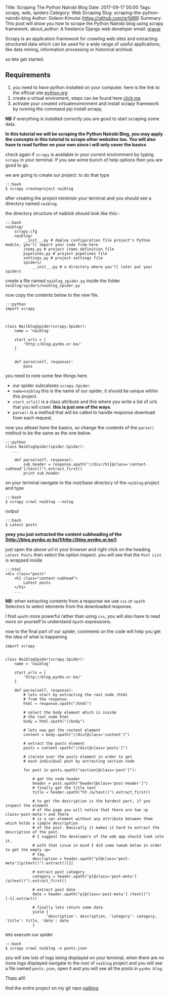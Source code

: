 Title: Scraping The Python Nairobi Blog
Date: 2017-09-17 00:00
Tags: scrapy, web, spiders
Category: Web Scraping
Slug: scraping-the-python-nairobi-blog
Author: Gideon Kimutai (https://github.com/gr1d99)
Summary: This post will show you how to scrape the Python Nairobi blog using scrapy framework. 
about_author: A freelance Django web developer
email: [gravar](gideonkimutai9@gmail.com)

Scrapy is an application framework for crawling web sites and extracting structured data which can be used for a wide
range of useful applications, like data mining, information processing or historical archival.


so lets get started.

Requirements
------------
1. you need to have python installed on your computer. here is the link to the official site [python.org](https://www.python.org/downloads/)
2. create a virtual enviroment, steps can be found here [click me](https://virtualenv.pypa.io/en/stable/)
3. activate your created virtualenvironment and install scrapy framework by running the command
pip install scrapy.

**NB** if everything is installed correctly you are good to start scraping some data.

**In this tutorial we will be scraping the Python Nairobi Blog, you may apply the concepts in this tutorial to scrape 
other websites too. You will also have to read further on your own since i will only cover the basics**


check again if `scrapy` is available in your current environment by typing `scrapy` in your terminal. If you see some 
bunch of help options then you are good to go.

we are going to create our project. to do that type 

    :::bash
    $ scrapy createproject naiblog

after creating the project minimize your terminal and you should see a directory named `naiblog`.

the directory structure of naiblob should look like this:-


    :::bash
    naiblog/
        scrapy.cfg
        naiblog/
            __init__.py # deploy configuration file project's Python module, you'll import your code from here
            items.py # project items definition file
            pipelines.py # project pipelines file
            settings.py # project settings file
            spiders/
                __init__.py # a directory where you'll later put your spiders

create a file named `naiblog_spider.py` inside the folder `naiblog/spiders/naiblog_spider.py`

now copy the contents below to the new file.

    :::python
    import scrapy



    class NailblogSpider(scrapy.Spider):
        name = 'naiblog'

        start_urls = [
            'http://blog.pynbo.or.ke/'
        ]


        def parse(self, response):
            pass


you need to note some few things here.

* our spider subcalsses `scrapy.Spider`.
* `name=naiblog` this is the name of our spider, it should be unique within this project.
* `start_urls[]` is a class attribute and this where you write a list of urls that you will crawl. **this is just one of 
the ways**.
* `parse()` is a method that will be called to handle response download from each request.

now you atleast have the basics, so change the contents of the `parse()` method to be the same as the one below.

    :::python
    class NaiblogSpider(spider.Spider):
       ...

        def parse(self, response):
            sub_header = response.xpath("//div//h1[@class='content-subhead']/text()").extract_first()
            print sub_header


on your terminal navigate to the root/base directory of the `naiblog` project and type

    :::bash
    $ scrapy crawl naiblog --nolog

output

    :::bash
    $ Latest posts


**yeey you just extracted the content subheading of the [http://blog.pynbo.or.ke/](http://blog.pynbo.or.ke/)**

just open the above url in your browser and right click on the heading `Latest Posts` then select the option inspect.
you will see that the `Post List` is wrapped inside 

    :::html
    <div class="posts"
        <h1 class="content-subhead">
            Latest posts
        </h1>
        ...


**NB:** when extracting contents from a response we use `css` or `xpath` Selectors to select elements from the downloaded
response.

I find `xpath` more powerful rather than using `css`, you will also have to read more on yourself to understand `Xpath`
expressions.

now to the final part of our spider, comments on the code will help you get the idea of what is happening


    import scrapy


    class NaiblogSpider(scrapy.Spider):
        name = 'naiblog'

        start_urls = [
            'http://blog.pynbo.or.ke/'
        ]

        def parse(self, response):
            # lets start by extracting the root node /html
            # from the response.
            html = response.xpath("/html")

            # select the body element which is inside
            # the root node html
            body = html.xpath("//body")

            # lets now get the content element
            content = body.xpath("//div[@class='content']")

            # extract the posts element
            posts = content.xpath("//div[@class='posts']")

            # iterate over the posts element in order to get
            # each individual post by extracting section node

            for post in posts.xpath("section[@class='post']"):

                # get the node header
                header = post.xpath("header[@class='post-header']")
                # finally get the title text
                title = header.xpath("h3 /a/text()").extract_first()

                # to get the description is the hardest part, if you inspect the element
                # of the page you will notice that there are two <p class='post-meta'> and there
                # is a <p> element without any attribute between them which holds a simple description
                # of the post. Basically it makes it hard to extract the description of the post.
                # I suggest the developers of the web app should look into it.
                # with that issue in mind I did some tweak below in order to get the empty <p>
                # tag.
                description = header.xpath("p[@class='post-meta']|p/text()").extract()[1]

                # extract post category
                category = header.xpath("p[@class='post-meta'] /a/text()").extract_first()

                # extract post date
                date = header.xpath("p[@class='post-meta'] /text()")[-1].extract()

                # finally lets return some data
                yield {
                      'description': description, 'category': category, 'title': title, 'date': date
                }

lets execute our spider

    :::bash
    $ scrapy crawl naiblog -o posts.json


you will see lots of logs being displayed on your terminal, when there are no more logs displayed navigate to the root of 
`naiblog` project and you will see a file named `posts.json`, open it and you will see all the posts in `pynbo blog`.

Thats all!!

find the entire project on my git repo [naiblog](https://github.com/gr1d99/naiblog-spider.git).
